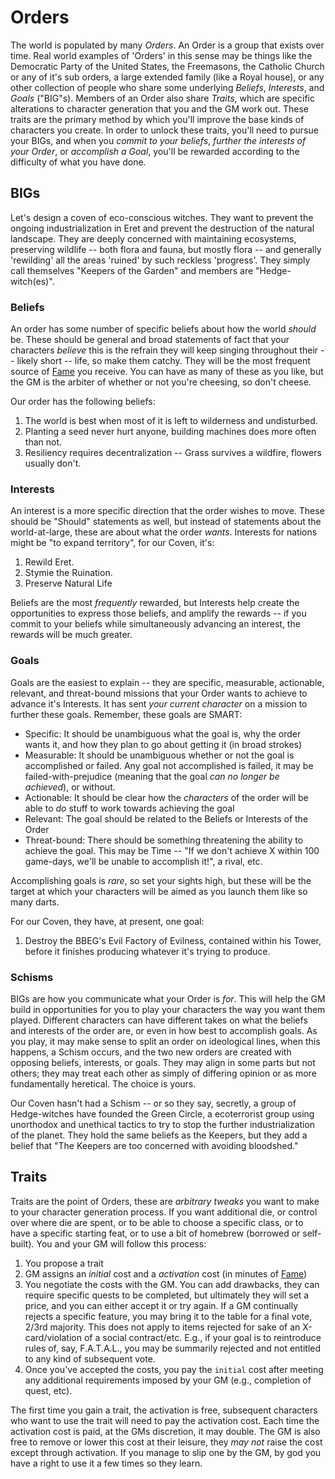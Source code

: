 # Orders

The world is populated by many _Orders_. An Order is a group that exists over time. Real world examples of 'Orders' in this sense may be things like the Democratic Party of the United States, the Freemasons, the Catholic Church or any of it's sub orders, a large extended family (like a Royal house), or any other collection of people who share some underlying _Beliefs_, _Interests_, and _Goals_ ("BIG"s). Members of an Order also share _Traits_, which are specific alterations to character generation that you and the GM work out. These traits are the primary method by which you'll improve the base kinds of characters you create. In order to unlock these traits, you'll need to pursue your BIGs, and when you _commit to your beliefs_, _further the interests of your Order_, or _accomplish a Goal_, you'll be rewarded according to the difficulty of what you have done.

## BIGs

Let's design a coven of eco-conscious witches. They want to prevent the ongoing industrialization in Eret and prevent the destruction of the natural landscape. They are deeply concerned with maintaining ecosystems, preserving wildlife -- both flora and fauna, but mostly flora -- and generally 'rewilding' all the areas 'ruined' by such reckless 'progress'. They simply call themselves "Keepers of the Garden" and members are "Hedge-witch(es)".
### Beliefs

An order has some number of specific beliefs about how the world _should_ be. These should be general and broad statements of fact that your characters _believe_ this is the refrain they will keep singing throughout their -- likely short -- life, so make them catchy. They will be the most frequent source of [Fame](04.%20Loot.md) you receive. You can have as many of these as you like, but the GM is the arbiter of whether or not you're cheesing, so don't cheese.

Our order has the following beliefs:

1. The world is best when most of it is left to wilderness and undisturbed.
2. Planting a seed never hurt anyone, building machines does more often than not.
3. Resiliency requires decentralization -- Grass survives a wildfire, flowers usually don't.
### Interests

An interest is a more specific direction that the order wishes to move. These should be "Should" statements as well, but instead of statements about the world-at-large, these are about what the order _wants_. Interests for nations might be "to expand territory", for our Coven, it's:

1. Rewild Eret.
2. Stymie the Ruination.
3. Preserve Natural Life

Beliefs are the most _frequently_ rewarded, but Interests help create the opportunities to express those beliefs, and amplify the rewards -- if you commit to your beliefs while simultaneously advancing an interest, the rewards will be much greater.
### Goals

Goals are the easiest to explain -- they are specific, measurable, actionable, relevant, and threat-bound missions that your Order wants to achieve to advance it's Interests. It has sent _your current character_ on a mission to further these goals. Remember, these goals are SMART:

- Specific: It should be unambiguous what the goal is, why the order wants it, and how they plan to go about getting it (in broad strokes)
- Measurable: It should be unambiguous whether or not the goal is accomplished or failed. Any goal not accomplished is failed, it may be failed-with-prejudice (meaning that the goal _can no longer be achieved_), or without.
- Actionable: It should be clear how the _characters_ of the order will be able to _do_ stuff to work towards achieving the goal
- Relevant: The goal should be related to the Beliefs or Interests of the Order
- Threat-bound: There should be something threatening the ability to achieve the goal. This may be Time -- "If we don't achieve X within 100 game-days, we'll be unable to accomplish it!", a rival, etc.

Accomplishing goals is _rare_, so set your sights high, but these will be the target at which your characters will be aimed as you launch them like so many darts.

For our Coven, they have, at present, one goal:

1. Destroy the BBEG's Evil Factory of Evilness, contained within his Tower, before it finishes producing whatever it's trying to produce.

### Schisms

BIGs are how you communicate what your Order is _for_. This will help the GM build in opportunities for you to play your characters the way you want them played. Different characters can have different takes on what the beliefs and interests of the order are, or even in how best to accomplish goals. As you play, it may make sense to split an order on ideological lines, when this happens, a Schism occurs, and the two new orders are created with opposing beliefs, interests, or goals. They may align in some parts but not others; they may treat each other as simply of differing opinion or as more fundamentally heretical. The choice is yours.

Our Coven hasn't had a Schism -- or so they say, secretly, a group of Hedge-witches have founded the Green Circle, a ecoterrorist group using unorthodox and unethical tactics to try to stop the further industrialization of the planet. They hold the same beliefs as the Keepers, but they add a belief that "The Keepers are too concerned with avoiding bloodshed."
## Traits

Traits are the point of Orders, these are _arbitrary tweaks_ you want to make to your character generation process. If you want additional die, or control over where die are spent, or to be able to choose a specific class, or to have a specific starting feat, or to use a bit of homebrew (borrowed or self-built). You and your GM will follow this process:

1. You propose a trait
2. GM assigns an _initial_ cost and a _activation_ cost (in minutes of [Fame](04.%20Loot.md))
3. You negotiate the costs with the GM. You can add drawbacks, they can require specific quests to be completed, but ultimately they will set a price, and you can either accept it or try again. If a GM continually rejects a specific feature, you may bring it to the table for a final vote, 2/3rd majority. This does not apply to items rejected for sake of an X-card/violation of a social contract/etc. E.g., if your goal is to reintroduce rules of, say, F.A.T.A.L., you may be summarily rejected and not entitled to any kind of subsequent vote.
4. Once you've accepted the costs, you pay the `initial` cost after meeting any additional requirements imposed by your GM (e.g., completion of quest, etc).

The first time you gain a trait, the activation is free, subsequent characters who want to use the trait will need to pay the activation cost. Each time the activation cost is paid, at the GMs discretion, it may double. The GM is also free to remove or lower this cost at their leisure, they _may not_ raise the cost except through activation. If you manage to slip one by the GM, by god you have a right to use it a few times so they learn.
